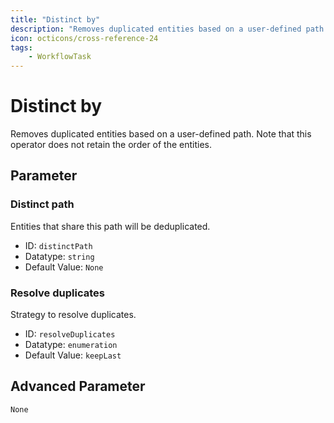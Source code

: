 ```yaml
---
title: "Distinct by"
description: "Removes duplicated entities based on a user-defined path. Note that this operator does not retain the order of the entities."
icon: octicons/cross-reference-24
tags: 
    - WorkflowTask
---
```

# Distinct by
<!-- This file was generated - DO NOT CHANGE IT MANUALLY -->



Removes duplicated entities based on a user-defined path. Note that this operator does not retain the order of the entities.


## Parameter

### Distinct path

Entities that share this path will be deduplicated.

- ID: `distinctPath`
- Datatype: `string`
- Default Value: `None`



### Resolve duplicates

Strategy to resolve duplicates.

- ID: `resolveDuplicates`
- Datatype: `enumeration`
- Default Value: `keepLast`





## Advanced Parameter

`None`